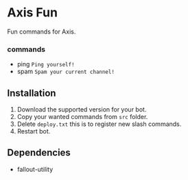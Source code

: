 # Axis Fun

Fun commands for Axis.

### commands

- ping `Ping yourself!`
- spam `Spam your current channel!`

## Installation

1. Download the supported version for your bot.
2. Copy your wanted commands from `src` folder.
3. Delete `deploy.txt` this is to register new slash commands.
4. Restart bot.

## Dependencies

- fallout-utility
